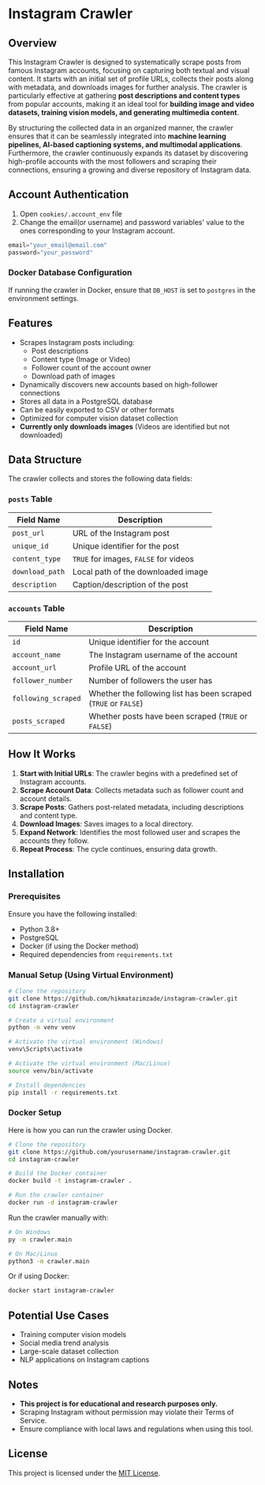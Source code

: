 # Instagram Crawler

## Overview
This Instagram Crawler is designed to systematically scrape posts from famous Instagram accounts, focusing on capturing both textual and visual content. It starts with an initial set of profile URLs, collects their posts along with metadata, and downloads images for further analysis. The crawler is particularly effective at gathering **post descriptions and content types** from popular accounts, making it an ideal tool for **building image and video datasets, training vision models, and generating multimedia content**.

By structuring the collected data in an organized manner, the crawler ensures that it can be seamlessly integrated into **machine learning pipelines, AI-based captioning systems, and multimodal applications**. Furthermore, the crawler continuously expands its dataset by discovering high-profile accounts with the most followers and scraping their connections, ensuring a growing and diverse repository of Instagram data.

## Account Authentication
1. Open `cookies/.account_env` file
2. Change the email(or username) and password variables' value to the ones corresponding to your Instagram account.
```python
email="your_email@email.com"
password="your_password"
```

### Docker Database Configuration
If running the crawler in Docker, ensure that `DB_HOST` is set to `postgres` in the environment settings.

## Features
- Scrapes Instagram posts including:
  - Post descriptions
  - Content type (Image or Video)
  - Follower count of the account owner
  - Download path of images
- Dynamically discovers new accounts based on high-follower connections
- Stores all data in a PostgreSQL database
- Can be easily exported to CSV or other formats
- Optimized for computer vision dataset collection
- **Currently only downloads images** (Videos are identified but not downloaded)

## Data Structure
The crawler collects and stores the following data fields:

### `posts` Table
| Field Name      | Description                          |
|----------------|----------------------------------|
| `post_url`      | URL of the Instagram post |
| `unique_id`     | Unique identifier for the post |
| `content_type`  | `TRUE` for images, `FALSE` for videos |
| `download_path` | Local path of the downloaded image |
| `description`   | Caption/description of the post |

### `accounts` Table
| Field Name         | Description                          |
|-------------------|----------------------------------|
| `id`              | Unique identifier for the account |
| `account_name`    | The Instagram username of the account |
| `account_url`     | Profile URL of the account |
| `follower_number` | Number of followers the user has  |
| `following_scraped` | Whether the following list has been scraped (`TRUE` or `FALSE`) |
| `posts_scraped`   | Whether posts have been scraped (`TRUE` or `FALSE`) |

## How It Works
1. **Start with Initial URLs**: The crawler begins with a predefined set of Instagram accounts.
2. **Scrape Account Data**: Collects metadata such as follower count and account details.
3. **Scrape Posts**: Gathers post-related metadata, including descriptions and content type.
4. **Download Images**: Saves images to a local directory.
5. **Expand Network**: Identifies the most followed user and scrapes the accounts they follow.
6. **Repeat Process**: The cycle continues, ensuring data growth.

## Installation

### Prerequisites
Ensure you have the following installed:
- Python 3.8+
- PostgreSQL
- Docker (if using the Docker method)
- Required dependencies from `requirements.txt`

### Manual Setup (Using Virtual Environment)
```bash
# Clone the repository
git clone https://github.com/hikmatazimzade/instagram-crawler.git
cd instagram-crawler

# Create a virtual environment
python -m venv venv

# Activate the virtual environment (Windows)
venv\Scripts\activate

# Activate the virtual environment (Mac/Linux)
source venv/bin/activate

# Install dependencies
pip install -r requirements.txt

```

### Docker Setup
Here is how you can run the crawler using Docker.

```bash
# Clone the repository
git clone https://github.com/yourusername/instagram-crawler.git
cd instagram-crawler

# Build the Docker container
docker build -t instagram-crawler .

# Run the crawler container
docker run -d instagram-crawler
```

Run the crawler manually with:
```bash
# On Windows
py -m crawler.main

# On Mac/Linux
python3 -m crawler.main
```

Or if using Docker:
```bash
docker start instagram-crawler
```

## Potential Use Cases
- Training computer vision models
- Social media trend analysis
- Large-scale dataset collection
- NLP applications on Instagram captions

## Notes
- **This project is for educational and research purposes only.**
- Scraping Instagram without permission may violate their Terms of Service.
- Ensure compliance with local laws and regulations when using this tool.

## License
This project is licensed under the [MIT License](LICENSE).